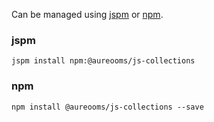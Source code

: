 Can be managed using
[jspm](http://jspm.io)
or [npm](https://github.com/npm/npm).

### jspm
```terminal
jspm install npm:@aureooms/js-collections
```

### npm
```terminal
npm install @aureooms/js-collections --save
```
